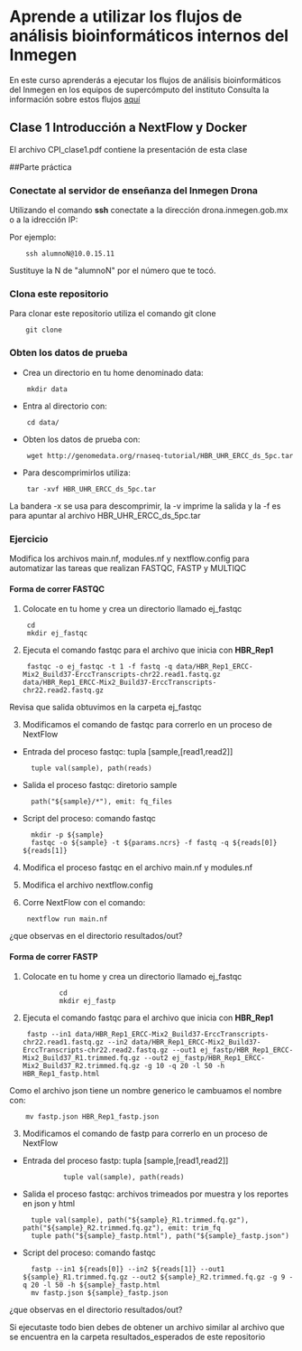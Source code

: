 # Aprende a utilizar los flujos de análisis bioinformáticos internos del Inmegen
En este curso aprenderás a ejecutar los flujos de análisis bioinformáticos del Inmegen en los equipos de supercómputo del instituto
Consulta la información sobre estos flujos [aquí](https://serviciosbio.inmegen.gob.mx/)

## Clase 1 Introducción a NextFlow y Docker
El archivo CPI_clase1.pdf contiene la presentación de esta clase

##Parte práctica
### Conectate al servidor de enseñanza del Inmegen Drona
Utilizando el comando **ssh** conectate a la dirección drona.inmegen.gob.mx o a la idrección IP:

Por ejemplo:

		ssh alumnoN@10.0.15.11 

Sustituye la N de "alumnoN" por el número que te tocó.

### Clona este repositorio
Para clonar este repositorio utiliza el comando git clone

		git clone 


### Obten los datos de prueba

 - Crea un directorio en tu home denominado data:

		mkdir data

 - Entra al directorio con:

		cd data/

 - Obten los datos de prueba con:

		wget http://genomedata.org/rnaseq-tutorial/HBR_UHR_ERCC_ds_5pc.tar

 - Para descomprimirlos utiliza:

		tar -xvf HBR_UHR_ERCC_ds_5pc.tar

La bandera -x se usa para descomprimir, la -v imprime la salida y la -f es para apuntar al archivo HBR_UHR_ERCC_ds_5pc.tar

### Ejercicio 

Modifica los archivos main.nf, modules.nf y nextflow.config para automatizar las tareas que realizan FASTQC, FASTP y MULTIQC 

#### Forma de correr FASTQC

1. Colocate en tu home y crea un directorio llamado ej_fastqc

		cd 
		mkdir ej_fastqc

2. Ejecuta el comando fastqc para el archivo que inicia con **HBR_Rep1**

		fastqc -o ej_fastqc -t 1 -f fastq -q data/HBR_Rep1_ERCC-Mix2_Build37-ErccTranscripts-chr22.read1.fastq.gz data/HBR_Rep1_ERCC-Mix2_Build37-ErccTranscripts-chr22.read2.fastq.gz 

Revisa que salida obtuvimos en la carpeta ej_fastqc


3. Modificamos el comando de fastqc para correrlo en un proceso de NextFlow

- Entrada del proceso fastqc: tupla [sample,[read1,read2]]

		tuple val(sample), path(reads)

- Salida el proceso fastqc: diretorio sample

		path("${sample}/*"), emit: fq_files

- Script del proceso: comando fastqc

		mkdir -p ${sample}
		fastqc -o ${sample} -t ${params.ncrs} -f fastq -q ${reads[0]} ${reads[1]}


4. Modifica el proceso fastqc en el archivo main.nf y modules.nf 

5. Modifica el archivo nextflow.config 

6. Corre NextFlow con el comando:

		nextflow run main.nf

¿que observas en el directorio resultados/out?

#### Forma de correr FASTP 

1. Colocate en tu home y crea un directorio llamado ej_fastqc

                cd
                mkdir ej_fastp

2. Ejecuta el comando fastqc para el archivo que inicia con **HBR_Rep1**

		fastp --in1 data/HBR_Rep1_ERCC-Mix2_Build37-ErccTranscripts-chr22.read1.fastq.gz --in2 data/HBR_Rep1_ERCC-Mix2_Build37-ErccTranscripts-chr22.read2.fastq.gz --out1 ej_fastp/HBR_Rep1_ERCC-Mix2_Build37_R1.trimmed.fq.gz --out2 ej_fastp/HBR_Rep1_ERCC-Mix2_Build37_R2.trimmed.fq.gz -g 10 -q 20 -l 50 -h HBR_Rep1_fastp.html

Como el archivo json tiene un nombre generico le cambuamos el nombre con:

		mv fastp.json HBR_Rep1_fastp.json

3. Modificamos el comando de fastp para correrlo en un proceso de NextFlow

- Entrada del proceso fastp: tupla [sample,[read1,read2]]

                tuple val(sample), path(reads)

- Salida el proceso fastqc: archivos trimeados por muestra y los reportes en json y html

		tuple val(sample), path("${sample}_R1.trimmed.fq.gz"), path("${sample}_R2.trimmed.fq.gz"), emit: trim_fq
		tuple path("${sample}_fastp.html"), path("${sample}_fastp.json")

- Script del proceso: comando fastqc

		fastp --in1 ${reads[0]} --in2 ${reads[1]} --out1 ${sample}_R1.trimmed.fq.gz --out2 ${sample}_R2.trimmed.fq.gz -g 9 -q 20 -l 50 -h ${sample}_fastp.html
		mv fastp.json ${sample}_fastp.json

¿que observas en el directorio resultados/out?

Si ejecutaste todo bien debes de obtener un archivo similar al archivo que se encuentra en la carpeta resultados_esperados de este repositorio
